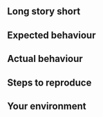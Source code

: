 ## Long story short

<!-- Please describe your problem and why the fix is important. -->

## Expected behaviour

<!-- What the behaviour did you expect? -->

## Actual behaviour

<!-- What's actually happened? -->

## Steps to reproduce

<!-- Please describe steps to reproduce the issue.
     If you have a script that does that please include it here within
     markdown code markup -->

## Your environment

<!-- Describe the environment you have that leed to your issue.
     This includes project version, OS, proxy server and else bits that
     are related to your case. -->
